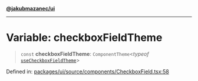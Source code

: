[**@jakubmazanec/ui**](../README.md)

---

# Variable: checkboxFieldTheme

> `const` **checkboxFieldTheme**: `ComponentTheme`\<_typeof_
> [`useCheckboxFieldTheme`](useCheckboxFieldTheme.md)\>

Defined in:
[packages/ui/source/components/CheckboxField.tsx:58](https://github.com/jakubmazanec/tools/blob/a9ba87d349a220bbed24d161794f90a6ba6009e5/packages/ui/source/components/CheckboxField.tsx#L58)
